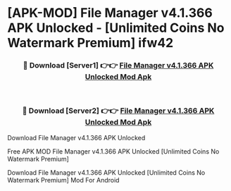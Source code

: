 # [APK-MOD] File Manager v4.1.366 APK Unlocked - [Unlimited Coins No Watermark Premium] ifw42



<div align="center">
<h3>🔴 Download [Server1] 👉👉 <a href="https://momento.my/?title=File_Manager_v4.1.366_APK_Unlocked">File Manager v4.1.366 APK Unlocked Mod Apk</a></h3><br>

<h3>🔴 Download [Server2] 👉👉 <a href="https://momento.my/?title=File_Manager_v4.1.366_APK_Unlocked">File Manager v4.1.366 APK Unlocked Mod Apk</a></h3>
</div>



Download File Manager v4.1.366 APK Unlocked 

Free APK MOD File Manager v4.1.366 APK Unlocked [Unlimited Coins No Watermark Premium]

Download File Manager v4.1.366 APK Unlocked [Unlimited Coins No Watermark Premium] Mod For Android
